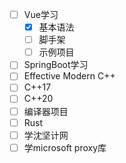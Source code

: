 
- [ ] Vue学习
	- [x] 基本语法
	- [ ] 脚手架
	- [ ] 示例项目
- [ ] SpringBoot学习
- [ ] Effective Modern C++
- [ ] C++17
- [ ] C++20
- [ ] 编译器项目
- [ ] Rust
- [ ] 学沈坚计网
- [ ] 学microsoft proxy库